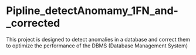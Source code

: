 # Pipline_detectAnomamy_1FN_and-_corrected
This project is designed to detect anomalies in a database and correct them to optimize the performance of the DBMS (Database Management System)
